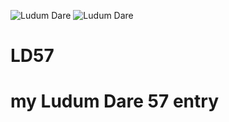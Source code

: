 ![Ludum Dare](https://img.shields.io/badge/LudumDare-57-f79122?labelColor=ee5533&link=https%3A%2F%2Fldjam.com%2Fevents%2Fludum-dare%2F57)
![Ludum Dare](https://img.shields.io/badge/LudumDare57-Jam-ee5533?labelColor=6f7984&link=https%3A%2F%2Fldjam.com%2Fevents%2Fludum-dare%2F57%2Fgames%2Foverall%2Fjam)

# LD57

# my Ludum Dare 57 entry
